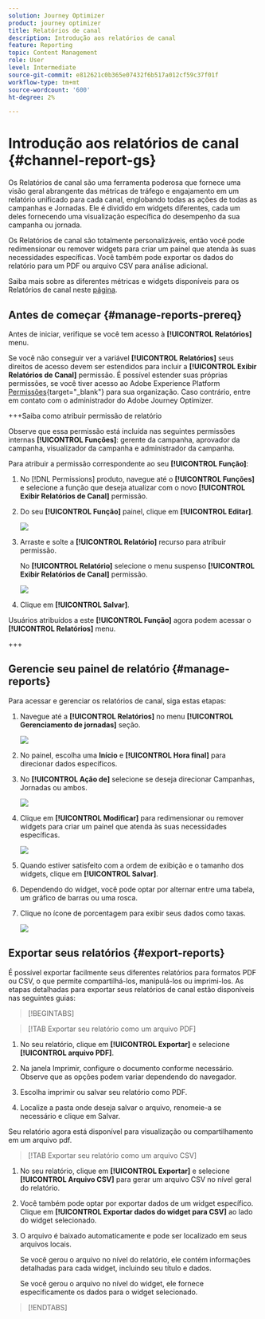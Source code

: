 ```yaml
---
solution: Journey Optimizer
product: journey optimizer
title: Relatórios de canal
description: Introdução aos relatórios de canal
feature: Reporting
topic: Content Management
role: User
level: Intermediate
source-git-commit: e812621c0b365e07432f6b517a012cf59c37f01f
workflow-type: tm+mt
source-wordcount: '600'
ht-degree: 2%

---
```


# Introdução aos relatórios de canal {#channel-report-gs}

Os Relatórios de canal são uma ferramenta poderosa que fornece uma visão geral abrangente das métricas de tráfego e engajamento em um relatório unificado para cada canal, englobando todas as ações de todas as campanhas e Jornadas. Ele é dividido em widgets diferentes, cada um deles fornecendo uma visualização específica do desempenho da sua campanha ou jornada.

Os Relatórios de canal são totalmente personalizáveis, então você pode redimensionar ou remover widgets para criar um painel que atenda às suas necessidades específicas. Você também pode exportar os dados do relatório para um PDF ou arquivo CSV para análise adicional.

Saiba mais sobre as diferentes métricas e widgets disponíveis para os Relatórios de canal neste [página](channel-report.md).

## Antes de começar {#manage-reports-prereq}

Antes de iniciar, verifique se você tem acesso à **[!UICONTROL Relatórios]** menu.

Se você não conseguir ver a variável **[!UICONTROL Relatórios]** seus direitos de acesso devem ser estendidos para incluir a **[!UICONTROL Exibir Relatórios de Canal]** permissão. É possível estender suas próprias permissões, se você tiver acesso ao Adobe Experience Platform [Permissões](https://experienceleague.adobe.com/docs/experience-platform/access-control/home.html?lang=pt-BR){target="_blank"} para sua organização. Caso contrário, entre em contato com o administrador do Adobe Journey Optimizer.

+++Saiba como atribuir permissão de relatório

Observe que essa permissão está incluída nas seguintes permissões internas **[!UICONTROL Funções]**: gerente da campanha, aprovador da campanha, visualizador da campanha e administrador da campanha.

Para atribuir a permissão correspondente ao seu **[!UICONTROL Função]**:

1. No [!DNL Permissions] produto, navegue até o **[!UICONTROL Funções]** e selecione a função que deseja atualizar com o novo **[!UICONTROL Exibir Relatórios de Canal]** permissão.

1. Do seu **[!UICONTROL Função]** painel, clique em **[!UICONTROL Editar]**.

   ![](assets/channel_permission_1.png)

1. Arraste e solte a **[!UICONTROL Relatório]** recurso para atribuir permissão.

   No **[!UICONTROL Relatório]** selecione o menu suspenso **[!UICONTROL Exibir Relatórios de Canal]** permissão.

   ![](assets/channel_permission_2.png)

1. Clique em **[!UICONTROL Salvar]**.

Usuários atribuídos a este **[!UICONTROL Função]** agora podem acessar o **[!UICONTROL Relatórios]** menu.

+++

## Gerencie seu painel de relatório {#manage-reports}

Para acessar e gerenciar os relatórios de canal, siga estas etapas:

1. Navegue até a **[!UICONTROL Relatórios]** no menu **[!UICONTROL Gerenciamento de jornadas]** seção.

   ![](assets/channel_report_1.png)

1. No painel, escolha uma **Início** e **[!UICONTROL Hora final]** para direcionar dados específicos.

1. No **[!UICONTROL Ação de]** selecione se deseja direcionar Campanhas, Jornadas ou ambos.

   ![](assets/channel_report_2.png)

1. Clique em **[!UICONTROL Modificar]** para redimensionar ou remover widgets para criar um painel que atenda às suas necessidades específicas.

   ![](assets/channel_report_3.png)

1. Quando estiver satisfeito com a ordem de exibição e o tamanho dos widgets, clique em **[!UICONTROL Salvar]**.

1. Dependendo do widget, você pode optar por alternar entre uma tabela, um gráfico de barras ou uma rosca.

1. Clique no ícone de porcentagem para exibir seus dados como taxas.

   ![](assets/channel_report_4.png)

## Exportar seus relatórios {#export-reports}

É possível exportar facilmente seus diferentes relatórios para formatos PDF ou CSV, o que permite compartilhá-los, manipulá-los ou imprimi-los. As etapas detalhadas para exportar seus relatórios de canal estão disponíveis nas seguintes guias:

>[!BEGINTABS]

>[!TAB Exportar seu relatório como um arquivo PDF]

1. No seu relatório, clique em **[!UICONTROL Exportar]** e selecione **[!UICONTROL arquivo PDF]**.

1. Na janela Imprimir, configure o documento conforme necessário. Observe que as opções podem variar dependendo do navegador.

1. Escolha imprimir ou salvar seu relatório como PDF.

1. Localize a pasta onde deseja salvar o arquivo, renomeie-a se necessário e clique em Salvar.

Seu relatório agora está disponível para visualização ou compartilhamento em um arquivo pdf.

>[!TAB Exportar seu relatório como um arquivo CSV]

1. No seu relatório, clique em **[!UICONTROL Exportar]** e selecione **[!UICONTROL Arquivo CSV]** para gerar um arquivo CSV no nível geral do relatório.

1. Você também pode optar por exportar dados de um widget específico. Clique em **[!UICONTROL Exportar dados do widget para CSV]** ao lado do widget selecionado.

1. O arquivo é baixado automaticamente e pode ser localizado em seus arquivos locais.

   Se você gerou o arquivo no nível do relatório, ele contém informações detalhadas para cada widget, incluindo seu título e dados.

   Se você gerou o arquivo no nível do widget, ele fornece especificamente os dados para o widget selecionado.

>[!ENDTABS]
